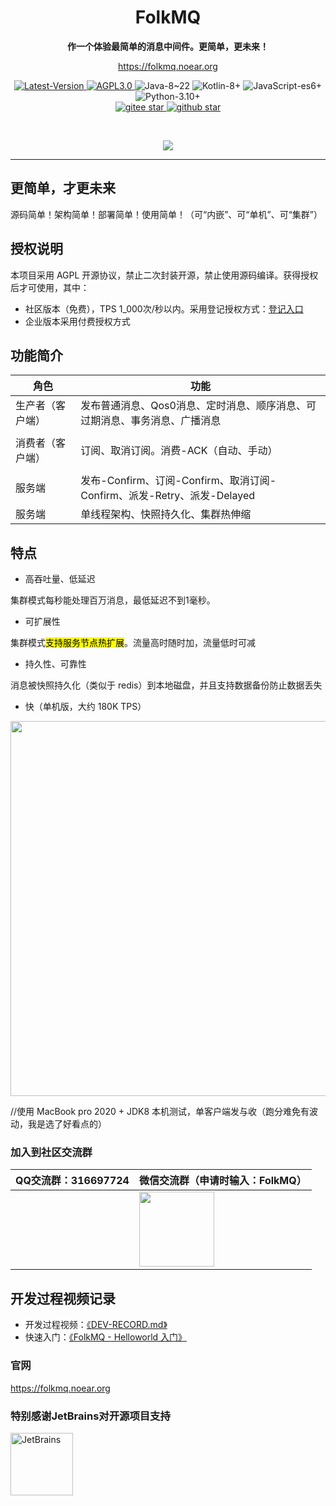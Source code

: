 <h1 align="center" style="text-align:center;">
  FolkMQ
</h1>
<p align="center">
	<strong>作一个体验最简单的消息中间件。更简单，更未来！</strong>
</p>

<p align="center">
	<a href="https://folkmq.noear.org/">https://folkmq.noear.org</a>
</p>


<p align="center">
    <a target="_blank" href="https://search.maven.org/artifact/org.noear/folkmq">
        <img src="https://img.shields.io/maven-central/v/org.noear/folkmq.svg?label=Latest-Version" alt="Latest-Version" />
    </a>
    <a target="_blank" href="LICENSE">
		<img src="https://img.shields.io/:license-AGPL3.0-blue.svg" alt="AGPL3.0" />
	</a>
    <a>
		<img src="https://img.shields.io/badge/Java-8~22-green.svg" alt="Java-8~22" />
	</a>
    <a>
		<img src="https://img.shields.io/badge/Kotlin-8+-green.svg" alt="Kotlin-8+" />
	</a>
    <a>
		<img src="https://img.shields.io/badge/JavaScript-es6+-green.svg" alt="JavaScript-es6+" />
	</a>
    <a>
		<img src="https://img.shields.io/badge/Python-3.10+-green.svg" alt="Python-3.10+" />
	</a>
    <br />
    <a target="_blank" href='https://gitee.com/noear/folkmq/stargazers'>
        <img src='https://gitee.com/noear/folkmq/badge/star.svg' alt='gitee star'/>
    </a>
    <a target="_blank" href='https://github.com/noear/folkmq/stargazers'>
        <img src="https://img.shields.io/github/stars/noear/folkmq.svg?logo=github" alt="github star"/>
    </a>
</p>

<br/>
<p align="center">
	<a href="https://jq.qq.com/?_wv=1027&k=kjB5JNiC">
	<img src="https://img.shields.io/badge/QQ交流群-870505482-orange"/></a>
</p>

<hr />

## 更简单，才更未来

源码简单！架构简单！部署简单！使用简单！（可“内嵌”、可“单机”、可“集群”）

## 授权说明

本项目采用 AGPL 开源协议，禁止二次封装开源，禁止使用源码编译。获得授权后才可使用，其中：

* 社区版本（免费），TPS 1_000次/秒以内。采用登记授权方式：[登记入口](https://gitee.com/noear/folkmq/issues/I9L2CL)
* 企业版本采用付费授权方式

## 功能简介

| 角色  | 功能                                                     | 
|-----|--------------------------------------------------------|
| 生产者（客户端） | 发布普通消息、Qos0消息、定时消息、顺序消息、可过期消息、事务消息、广播消息       |
|     |                                                        |  
| 消费者（客户端） | 订阅、取消订阅。消费-ACK（自动、手动）                             |    
|     |                                                        |    
| 服务端 | 发布-Confirm、订阅-Confirm、取消订阅-Confirm、派发-Retry、派发-Delayed | 
| 服务端 | 单线程架构、快照持久化、集群热伸缩 | 



## 特点


* 高吞吐量、低延迟

集群模式每秒能处理百万消息，最低延迟不到1毫秒。

* 可扩展性

集群模式<mark>支持服务节点热扩展</mark>。流量高时随时加，流量低时可减

* 持久性、可靠性

消息被快照持久化（类似于 redis）到本地磁盘，并且支持数据备份防止数据丢失


* 快（单机版，大约 180K TPS）

<img src="DEV-TEST.png" width="600" />

//使用 MacBook pro 2020 + JDK8 本机测试，单客户端发与收（跑分难免有波动，我是选了好看点的）

### 加入到社区交流群

| QQ交流群：316697724                       | 微信交流群（申请时输入：FolkMQ）          |
|---------------------------|----------------------------------------|
|        | <img src="group_wx.png" width="120" /> 



## 开发过程视频记录

* 开发过程视频：[《DEV-RECORD.md》](DEV-RECORD.md)
* 快速入门：[《FolkMQ - Helloworld 入门》](https://www.bilibili.com/video/BV1Yj411L7fB/)

### 官网

https://folkmq.noear.org

### 特别感谢JetBrains对开源项目支持

<a href="https://jb.gg/OpenSourceSupport">
  <img src="https://user-images.githubusercontent.com/8643542/160519107-199319dc-e1cf-4079-94b7-01b6b8d23aa6.png" align="left" height="100" width="100"  alt="JetBrains">
</a>

